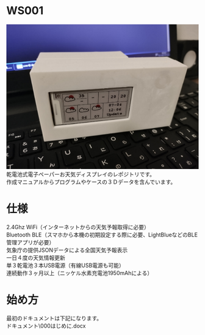 # WS001  
![Top Image](/other/top.png)  
乾電池式電子ペーパーお天気ディスプレイのレポジトリです。  
作成マニュアルからプログラムやケースの３Ｄデータを含んでいます。  

# 仕様  
2.4Ghz WiFi（インターネットからの天気予報取得に必要）  
Bluetooth BLE（スマホから本機の初期設定する際に必要、LightBlueなどのBLE管理アプリが必要）  
気象庁の提供JSONデータによる全国天気予報表示  
一日４度の天気情報更新  
単３乾電池３本USB電源（有線USB電源も可能）  
連続動作３ヶ月以上（ニッケル水素充電池1950mAhによる）  

# 始め方  
最初のドキュメントは下記になります。  
ドキュメント\000はじめに.docx  
